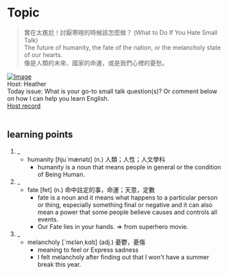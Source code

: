 # Topic

> 實在太尷尬！討厭寒暄的時候該怎麼做？ (What to Do If You Hate Small Talk) <br>
> The future of humanity, the fate of the nation, or the melancholy state of our hearts. <br>
> 像是人類的未來、國家的命運，或是我們心裡的憂愁。 <br>

[![Image](https://cdn.voicetube.com/assets/thumbnails/SrK5NAgw_g4.jpg)](https://www.youtube.com/embed/SrK5NAgw_g4?rel=0&showinfo=0&cc_load_policy=0&controls=1&autoplay=1&iv_load_policy=3&playsinline=1&wmode=transparent&start=27&end=33&enablejsapi=1&origin=https://tw.voicetube.com&widgetid=1)<br>
Host: Heather
<br>Today issue: What is your go-to small talk question(s)? Or comment below on how I can help you learn English.
<br>
[Host record](https://cdn.voicetube.com/tmp/everyday_records/heather_vt_39303/3162.mp3)
<br><br>
## learning points
1. _
	* humanity [hjuˋmænətɪ] (n.) 人類；人性；人文學科
		- humanity is a noun that means people in general or the condition of Being Human.
2. _
	* fate [fet] (n.) 命中註定的事，命運；天意，定數
		- fate is a noun and it means what happens to a particular person or thing, especially something final or negative and it can also mean a power that some people believe causes and controls all events.
		- Our Fate lies in your hands. => from superhero movie.
3. _
	* melancholy [ˋmɛlən͵kɑlɪ] (adj.) 憂鬱，憂傷
		- meaning to feel or Express sadness
		- I felt melancholy after finding out that I won't have a summer break this year.
